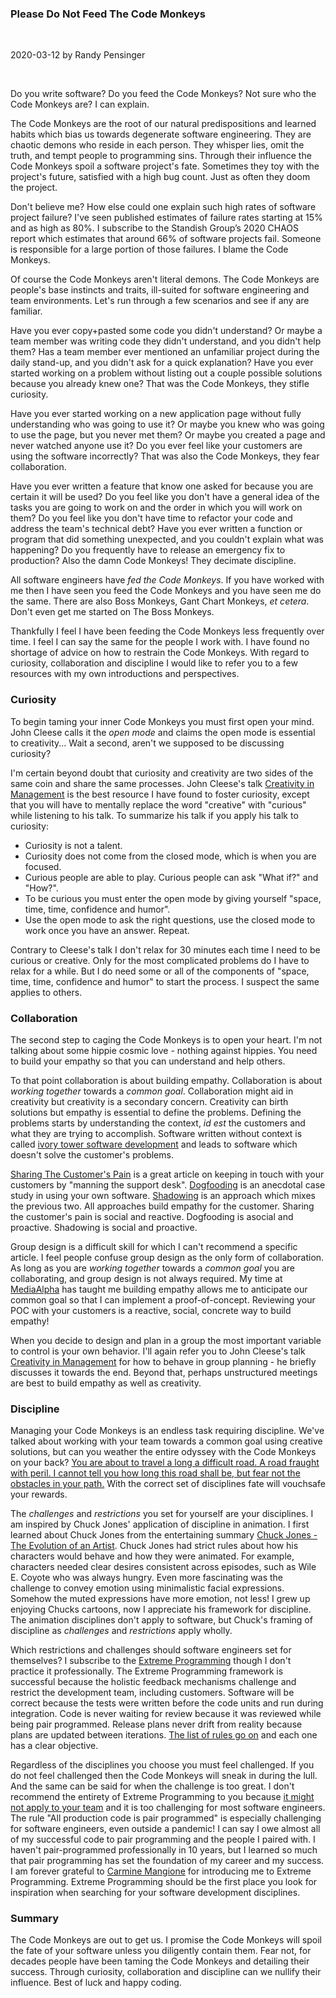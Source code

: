### Please Do Not Feed The Code Monkeys
<p class="break"><br></p>
<aside>2020-03-12 by Randy Pensinger</aside>
<p class="break"><br></p>

Do you write software?
Do you feed the Code Monkeys?
Not sure who the Code Monkeys are?
I can explain.

The Code Monkeys are the root of our natural predispositions and learned habits which bias us towards degenerate software engineering.
They are chaotic demons who reside in each person.
They whisper lies, omit the truth, and tempt people to programming sins.
Through their influence the Code Monkeys spoil a software project's fate.
Sometimes they toy with the project's future, satisfied with a high bug count.
Just as often they doom the project.

Don't believe me?
How else could one explain such high rates of software project failure?
I've seen published estimates of failure rates starting at 15% and as high as 80%.
I subscribe to the Standish Group’s 2020 CHAOS report which estimates that around 66% of software projects fail.
Someone is responsible for a large portion of those failures.
I blame the Code Monkeys.

Of course the Code Monkeys aren't literal demons.
The Code Monkeys are people's base instincts and traits, ill-suited for software engineering and team environments.
Let's run through a few scenarios and see if any are familiar.

Have you ever copy+pasted some code you didn't understand?
Or maybe a team member was writing code they didn't understand, and you didn't help them?
Has a team member ever mentioned an unfamiliar project during the daily stand-up, and you didn't ask for a quick explanation?
Have you ever started working on a problem without listing out a couple possible solutions because you already knew one?
That was the Code Monkeys, they stifle curiosity.

Have you ever started working on a new application page without fully understanding who was going to use it?
Or maybe you knew who was going to use the page, but you never met them?
Or maybe you created a page and never watched anyone use it?
Do you ever feel like your customers are using the software incorrectly?
That was also the Code Monkeys, they fear collaboration.

Have you ever written a feature that know one asked for because you are certain it will be used?
Do you feel like you don't have a general idea of the tasks you are going to work on and the order in which you will work on them?
Do you feel like you don't have time to refactor your code and address the team's technical debt?
Have you ever written a function or program that did something unexpected, and you couldn't explain what was happening?
Do you frequently have to release an emergency fix to production?
Also the damn Code Monkeys! They decimate discipline.

All software engineers have *fed the Code Monkeys*.
If you have worked with me then I have seen you feed the Code Monkeys and you have seen me do the same.
There are also Boss Monkeys, Gant Chart Monkeys, *et cetera*.
Don't even get me started on The Boss Monkeys.

Thankfully I feel I have been feeding the Code Monkeys less frequently over time.
I feel I can say the same for the people I work with.
I have found no shortage of advice on how to restrain the Code Monkeys.
With regard to curiosity, collaboration and discipline I would like to refer you to a few resources with my own introductions and perspectives.

### Curiosity

To begin taming your inner Code Monkeys you must first open your mind.
John Cleese calls it the *open mode* and claims the open mode is essential to creativity...
Wait a second, aren't we supposed to be discussing curiosity?

I'm certain beyond doubt that curiosity and creativity are two sides of the same coin and share the same processes.
John Cleese's talk [Creativity in Management](https://www.youtube.com/watch?v=Pb5oIIPO62g) is the best resource I have found to foster curiosity, except that you will have to mentally replace the word "creative" with "curious" while listening to his talk.
To summarize his talk if you apply his talk to curiosity:

* Curiosity is not a talent.
* Curiosity does not come from the closed mode, which is when you are focused.
* Curious people are able to play. Curious people can ask "What if?" and "How?".
* To be curious you must enter the open mode by giving yourself "space, time, time, confidence and humor".
* Use the open mode to ask the right questions, use the closed mode to work once you have an answer. Repeat.

Contrary to Cleese's talk I don't relax for 30 minutes each time I need to be curious or creative.
Only for the most complicated problems do I have to relax for a while.
But I do need some or all of the components of "space, time, time, confidence and humor" to start the process.
I suspect the same applies to others.

### Collaboration

The second step to caging the Code Monkeys is to open your heart.
I'm not talking about some hippie cosmic love - nothing against hippies.
You need to build your empathy so that you can understand and help others.

To that point collaboration is about building empathy.
Collaboration is about *working together* towards a *common goal*.
Collaboration might aid in creativity but creativity is a secondary concern.
Creativity can birth solutions but empathy is essential to define the problems.
Defining the problems starts by understanding the context, *id est* the customers and what they are trying to accomplish.
Software written without context is called [ivory tower software development](https://blog.codinghorror.com/ivory-tower-development/) and leads to software which doesn't solve the customer's problems.

[Sharing The Customer's Pain](https://blog.codinghorror.com/sharing-the-customers-pain/) is a great article on keeping in touch with your customers by "manning the support desk".
[Dogfooding](https://www.joelonsoftware.com/2001/05/05/what-is-the-work-of-dogs-in-this-country/) is an anecdotal case study in using your own software.
[Shadowing](https://www.investopedia.com/terms/s/shadowing.asp) is an approach which mixes the previous two.
All approaches build empathy for the customer.
Sharing the customer's pain is social and reactive.
Dogfooding is asocial and proactive.
Shadowing is social and proactive.

Group design is a difficult skill for which I can't recommend a specific article.
I feel people confuse group design as the only form of collaboration.
As long as you are *working together* towards a *common goal* you are collaborating, and group design is not always required.
My time at [MediaAlpha](https://www.linkedin.com/company/mediaalpha/mycompany/verification/) has taught me building empathy allows me to anticipate our common goal so that I can implement a proof-of-concept.
Reviewing your POC with your customers is a reactive, social, concrete way to build empathy!

When you decide to design and plan in a group the most important variable to control is your own behavior.
I'll again refer you to John Cleese's talk [Creativity in Management](https://www.youtube.com/watch?v=Pb5oIIPO62g) for how to behave in group planning - he briefly discusses it towards the end.
Beyond that, perhaps unstructured meetings are best to build empathy as well as creativity.

### Discipline

Managing your Code Monkeys is an endless task requiring discipline.
We've talked about working with your team towards a common goal using creative solutions, but can you weather the entire odyssey with the Code Monkeys on your back?
[You are about to travel a long a difficult road. A road fraught with peril. I cannot tell you how long this road shall be, but fear not the obstacles in your path.](https://youtu.be/2lpbmbCguYM?t=90)
With the correct set of disciplines fate will vouchsafe your rewards.

The *challenges* and *restrictions* you set for yourself are your disciplines.
I am inspired by Chuck Jones' application of discipline in animation.
I first learned about Chuck Jones from the entertaining summary [Chuck Jones - The Evolution of an Artist](https://youtu.be/kHpXle4NqWI?t=265).
Chuck Jones had strict rules about how his characters would behave and how they were animated.
For example, characters needed clear desires consistent across episodes, such as Wile E. Coyote who was always hungry.
Even more fascinating was the challenge to convey emotion using minimalistic facial expressions.
Somehow the muted expressions have more emotion, not less!
I grew up enjoying Chucks cartoons, now I appreciate his framework for discipline.
The animation disciplines don't apply to software, but Chuck's framing of discipline as *challenges* and *restrictions* apply wholly.

Which restrictions and challenges should software engineers set for themselves?
I subscribe to the [Extreme Programming](http://www.extremeprogramming.org/) though I don't practice it professionally.
The Extreme Programming framework is successful because the holistic feedback mechanisms challenge and restrict the development team, including customers. 
Software will be correct because the tests were written before the code units and run during integration.
Code is never waiting for review because it was reviewed while being pair programmed.
Release plans never drift from reality because plans are updated between iterations.
[The list of rules go on](http://www.extremeprogramming.org/rules.html) and each one has a clear objective.

Regardless of the disciplines you choose you must feel challenged.
If you do not feel challenged then the Code Monkeys will sneak in during the lull.
And the same can be said for when the challenge is too great.
I don't recommend the entirety of Extreme Programming to you because [it might not apply to your team](https://www.agilealliance.org/glossary/xp/) and it is too challenging for most software engineers.
The rule "All production code is pair programmed" is especially challenging for software engineers, even outside a pandemic!
I can say I owe almost all of my successful code to pair programming and the people I paired with.
I haven't pair-programmed professionally in 10 years, but I learned so much that pair programming has set the foundation of my career and my success.
I am forever grateful to [Carmine Mangione](https://www.linkedin.com/in/carmine-mangione-657531/) for introducing me to Extreme Programming.
Extreme Programming should be the first place you look for inspiration when searching for your software development disciplines.

### Summary

The Code Monkeys are out to get us.
I promise the Code Monkeys will spoil the fate of your software unless you diligently contain them.
Fear not, for decades people have been taming the Code Monkeys and detailing their success.
Through curiosity, collaboration and discipline can we nullify their influence.
Best of luck and happy coding.